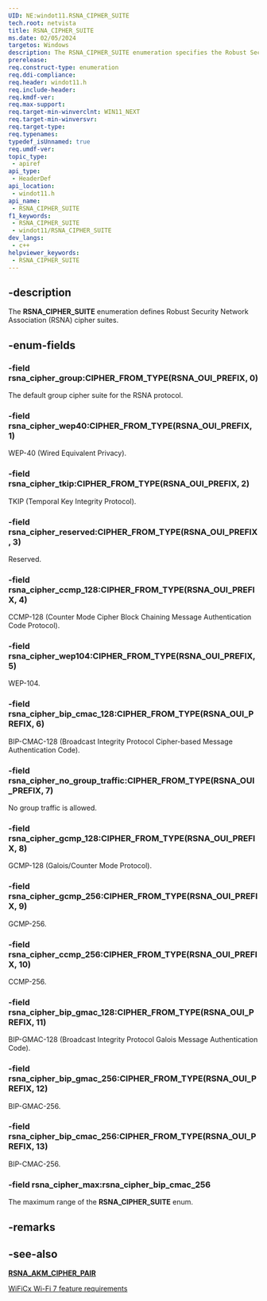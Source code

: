 ```yaml
---
UID: NE:windot11.RSNA_CIPHER_SUITE
tech.root: netvista
title: RSNA_CIPHER_SUITE
ms.date: 02/05/2024
targetos: Windows
description: The RSNA_CIPHER_SUITE enumeration specifies the Robust Security Network Association (RSNA) cipher suites.
prerelease: 
req.construct-type: enumeration
req.ddi-compliance: 
req.header: windot11.h
req.include-header: 
req.kmdf-ver: 
req.max-support: 
req.target-min-winverclnt: WIN11_NEXT
req.target-min-winversvr: 
req.target-type: 
req.typenames: 
typedef_isUnnamed: true
req.umdf-ver: 
topic_type:
 - apiref
api_type:
 - HeaderDef
api_location:
 - windot11.h
api_name:
 - RSNA_CIPHER_SUITE
f1_keywords:
 - RSNA_CIPHER_SUITE
 - windot11/RSNA_CIPHER_SUITE
dev_langs:
 - c++
helpviewer_keywords:
 - RSNA_CIPHER_SUITE
---
```


## -description

The **RSNA_CIPHER_SUITE** enumeration defines Robust Security Network Association (RSNA) cipher suites.

## -enum-fields

### -field rsna_cipher_group:CIPHER_FROM_TYPE(RSNA_OUI_PREFIX, 0)

The default group cipher suite for the RSNA protocol.

### -field rsna_cipher_wep40:CIPHER_FROM_TYPE(RSNA_OUI_PREFIX, 1)

WEP-40 (Wired Equivalent Privacy).

### -field rsna_cipher_tkip:CIPHER_FROM_TYPE(RSNA_OUI_PREFIX, 2)

TKIP (Temporal Key Integrity Protocol).

### -field rsna_cipher_reserved:CIPHER_FROM_TYPE(RSNA_OUI_PREFIX, 3)

Reserved.

### -field rsna_cipher_ccmp_128:CIPHER_FROM_TYPE(RSNA_OUI_PREFIX, 4)

CCMP-128 (Counter Mode Cipher Block Chaining Message Authentication Code Protocol).

### -field rsna_cipher_wep104:CIPHER_FROM_TYPE(RSNA_OUI_PREFIX, 5)

WEP-104.

### -field rsna_cipher_bip_cmac_128:CIPHER_FROM_TYPE(RSNA_OUI_PREFIX, 6)

BIP-CMAC-128 (Broadcast Integrity Protocol Cipher-based Message Authentication Code).

### -field rsna_cipher_no_group_traffic:CIPHER_FROM_TYPE(RSNA_OUI_PREFIX, 7)

No group traffic is allowed.

### -field rsna_cipher_gcmp_128:CIPHER_FROM_TYPE(RSNA_OUI_PREFIX, 8)

GCMP-128 (Galois/Counter Mode Protocol).

### -field rsna_cipher_gcmp_256:CIPHER_FROM_TYPE(RSNA_OUI_PREFIX, 9)

GCMP-256.

### -field rsna_cipher_ccmp_256:CIPHER_FROM_TYPE(RSNA_OUI_PREFIX, 10)

CCMP-256.

### -field rsna_cipher_bip_gmac_128:CIPHER_FROM_TYPE(RSNA_OUI_PREFIX, 11)

BIP-GMAC-128 (Broadcast Integrity Protocol Galois Message Authentication Code).

### -field rsna_cipher_bip_gmac_256:CIPHER_FROM_TYPE(RSNA_OUI_PREFIX, 12)

BIP-GMAC-256.

### -field rsna_cipher_bip_cmac_256:CIPHER_FROM_TYPE(RSNA_OUI_PREFIX, 13)

BIP-CMAC-256.

### -field rsna_cipher_max:rsna_cipher_bip_cmac_256

The maximum range of the **RSNA_CIPHER_SUITE** enum.


## -remarks

## -see-also

[**RSNA_AKM_CIPHER_PAIR**](ns-windot11-rsna_akm_cipher_pair.md)

[WiFiCx Wi-Fi 7 feature requirements](/windows-hardware/drivers/netcx/wificx-wi-fi-7)